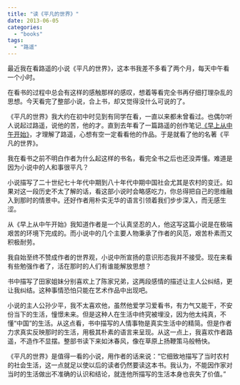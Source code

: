 ```yaml
---
title: "读《平凡的世界》"
date: 2013-06-05
categories: 
  - "books"
tags: 
  - "路遥"
---
```


最近我在看路遥的小说《平凡的世界》，这本书我差不多看了两个月，每天中午看一个小时。

在看书的过程中总会有这样的感触那样的感叹，想着等看完全书再仔细打理杂乱的思想。今天看完了整部小说，合上书，却又觉得没什么可说的了。

《平凡的世界》我大约在初中时见到有同学在看，一直以来都未曾看过。也偶尔听人说起过路遥，说他的苦，他的才。直到去年看了一篇路遥的创作笔记[《早上从中午开始》](http://www.jfsay.com/archives/475.html "苦苦的路遥")，才理解了路遥，心想有空一定看看他的作品。于是就看了他的名著《平凡的世界》。

我在看书之前不明白作者为什么起这样的书名，看完全书之后也还没弄懂。难道是因为小说中的人和事很平凡？

小说描写了二十世纪七十年代中期到八十年代中期中国社会尤其是农村的变迁。如果对这一段历史不太了解的话，看这部小说时会略感吃力，你总得把自己的思维融入到那时的情景中。还好作者用朴实无华的语言引领着我们步步深入，而无感生涩。

从《早上从中午开始》我知道作者是一个认真坚忍的人，他这写这篇小说是在极端艰苦的环境下完成的。而小说中的几个主要人物秉承了作者的风范，艰苦朴素而又积极耐劳。

我自始至终不赞成作者的世界观，小说中所宣扬的意识形态我并不接受。现在来看有些勉强作者了，活在那时的人们有谁能解放思想？

书中描写了田家姐妹分别喜欢上了陈家兄弟，这两段感情的描述让主人公纠结，更让我纠结。这种事情恐怕只能在艺术作品中出现吧。

小说的主人公孙少平，我不太喜欢他，虽然他爱学习爱看书，有力气又能干，不安份当下的生活，憧憬未来。但是这种人在生活中终究被埋没，因为他太纯真，不懂“中国”的生活。从这点看，书中描写的人情事物是真实生活中的精简。但是作者力求真实反映那时的生活，用极其朴素的语言来呈现。从这一点上，我喜欢作者路遥，不造作不显摆。整部书读下来如沐春风，像在草原上扬鞭策马般畅快。

《平凡的世界》是值得一看的小说，用作者的话来说：“它细致地描写了当时农村的社会生活，这一点就足以使以后的读者仍然要读这本书。我认为，不能因作家对当时的生活做出不准确的认识和结论，就连他所描写的生活本身也丧失了价值。”
